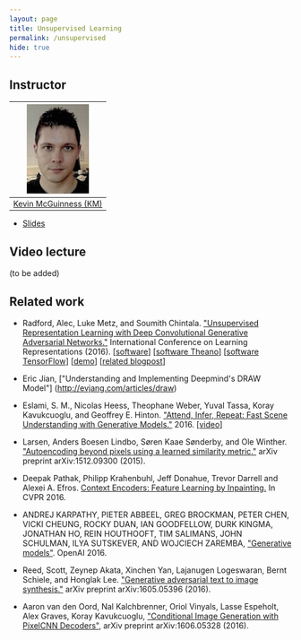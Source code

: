 ```yaml
---
layout: page
title: Unsupervised Learning
permalink: /unsupervised
hide: true
---
```


## Instructor

| ![Kevin McGuinness][KevinMcGuinness-photo]  |
|:-:|
|  [Kevin McGuinness (KM)](KevinMcGuinness-web)     |

[KevinMcGuinness-web]: https://www.insight-centre.org/users/kevin-mcguinness
[KevinMcGuinness-photo]: img/instructors/KevinMcGuinness.jpg "Kevin McGuinness"

* [Slides](slides/D3L1-unsupervised.pdf)

## Video lecture

(to be added)


## Related work

* Radford, Alec, Luke Metz, and Soumith Chintala. ["Unsupervised Representation Learning with Deep Convolutional Generative Adversarial Networks."](http://arxiv.org/abs/1511.06434) International Conference on Learning Representations (2016). [[software](https://github.com/Newmu/dcgan_code)] [[software Theano](https://github.com/mikesj-public/dcgan-autoencoder)] [[software TensorFlow](https://github.com/carpedm20/DCGAN-tensorflow)] [[demo](http://carpedm20.github.io/faces/)] [[related blogpost](https://swarbrickjones.wordpress.com/2016/01/24/generative-adversarial-autoencoders-in-theano/)]

* Eric Jian, ["Understanding and Implementing Deepmind's DRAW Model"] (http://evjang.com/articles/draw)

* Eslami, S. M., Nicolas Heess, Theophane Weber, Yuval Tassa, Koray Kavukcuoglu, and Geoffrey E. Hinton. ["Attend, Infer, Repeat: Fast Scene Understanding with Generative Models."](http://arxiv.org/abs/1603.08575) 2016. [[video](https://youtu.be/4tc84kKdpY4)]

* Larsen, Anders Boesen Lindbo, Søren Kaae Sønderby, and Ole Winther. ["Autoencoding beyond pixels using a learned similarity metric."](http://arxiv.org/abs/1512.09300) arXiv preprint arXiv:1512.09300 (2015).

* Deepak Pathak, Philipp Krahenbuhl, Jeff Donahue, Trevor Darrell and Alexei A. Efros. [Context Encoders: Feature Learning by Inpainting.](http://www.cs.berkeley.edu/~pathak/context_encoder/)  In CVPR 2016.

* ANDREJ KARPATHY, PIETER ABBEEL, GREG BROCKMAN, PETER CHEN, VICKI CHEUNG, ROCKY DUAN, IAN GOODFELLOW, DURK KINGMA, JONATHAN HO, REIN HOUTHOOFT, TIM SALIMANS, JOHN SCHULMAN, ILYA SUTSKEVER, AND WOJCIECH ZAREMBA, ["Generative models"](https://openai.com/blog/generative-models/). OpenAI 2016.

* Reed, Scott, Zeynep Akata, Xinchen Yan, Lajanugen Logeswaran, Bernt Schiele, and Honglak Lee. ["Generative adversarial text to image synthesis."](http://arxiv.org/abs/1605.05396) arXiv preprint arXiv:1605.05396 (2016).

* Aaron van den Oord, Nal Kalchbrenner, Oriol Vinyals, Lasse Espeholt, Alex Graves, Koray Kavukcuoglu, ["Conditional Image Generation with PixelCNN Decoders"](http://arxiv.org/abs/1606.05328), arXiv preprint arXiv:1606.05328 (2016).
